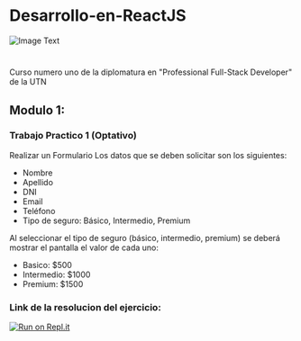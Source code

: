 # Desarrollo-en-ReactJS
![Image Text](https://www.frba.utn.edu.ar/wp-content/uploads/2016/08/logo-utn.ba-horizontal-e1471367724904.jpg)

# 
Curso numero uno de la diplomatura en "Professional Full-Stack Developer" de la UTN

## Modulo 1:

### Trabajo Practico 1 (Optativo)
Realizar un Formulario
Los datos que se deben solicitar son los siguientes:
- Nombre
- Apellido
- DNI
- Email
- Teléfono
- Tipo de seguro: Básico, Intermedio, Premium

Al seleccionar el tipo de seguro (básico, intermedio, premium) se deberá mostrar el pantalla el valor de cada uno:
- Basico: $500
- Intermedio: $1000
- Premium: $1500

### Link de la resolucion del ejercicio: 

[![Run on Repl.it](https://repl.it/badge/github/freeCodeCamp/boilerplate-npm)](https://tp1-optativo.facumruiz.repl.co)


